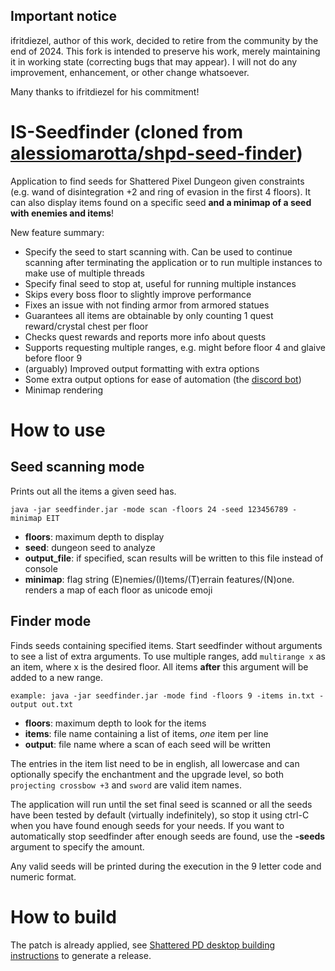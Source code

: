 ## Important notice

ifritdiezel, author of this work, decided to retire from the community by the end of 2024. This fork is intended to preserve his work, merely maintaining it in working state (correcting bugs that may appear). I will not do any improvement, enhancement, or other change whatsoever.

Many thanks to ifritdiezel for his commitment!

# IS-Seedfinder (cloned from [alessiomarotta/shpd-seed-finder](https://github.com/alessiomarotta/shpd-seed-finder))

Application to find seeds for Shattered Pixel Dungeon given constraints (e.g. wand of disintegration +2 and ring of evasion in the first 4 floors).
It can also display items found on a specific seed **and a minimap of a seed with enemies and items**!

New feature summary:
- Specify the seed to start scanning with. Can be used to continue scanning after terminating the application or to run multiple instances to make use of multiple threads
- Specify final seed to stop at, useful for running multiple instances
- Skips every boss floor to slightly improve performance
- Fixes an issue with not finding armor from armored statues
- Guarantees all items are obtainable by only counting 1 quest reward/crystal chest per floor
- Checks quest rewards and reports more info about quests
- Supports requesting multiple ranges, e.g. might before floor 4 and glaive before floor 9
- (arguably) Improved output formatting with extra options
- Some extra output options for ease of automation (the [discord bot](https://github.com/ifritdiezel/is-seedfinder-bot))
- Minimap rendering

# How to use

## Seed scanning mode

Prints out all the items a given seed has.

```
java -jar seedfinder.jar -mode scan -floors 24 -seed 123456789 -minimap EIT
```

- **floors**: maximum depth to display
- **seed**: dungeon seed to analyze
- **output_file**: if specified, scan results will be written to this file instead of console
- **minimap**: flag string (E)nemies/(I)tems/(T)errain features/(N)one. renders a map of each floor as unicode emoji

## Finder mode

Finds seeds containing specified items. Start seedfinder without arguments to see a list of extra arguments.
To use multiple ranges, add `multirange x` as an item, where x is the desired floor. All items **after** this argument will be added to a new range. 

```
example: java -jar seedfinder.jar -mode find -floors 9 -items in.txt -output out.txt 
```

- **floors**: maximum depth to look for the items
- **items**: file name containing a list of items, *one* item per line
- **output**: file name where a scan of each seed will be written

The entries in the item list need to be in english, all lowercase and can optionally specify the enchantment and the upgrade level, so both `projecting crossbow +3` and `sword` are valid item names.

The application will run until the set final seed is scanned or all the seeds have been tested by default (virtually indefinitely), so stop it using ctrl-C when you have found enough seeds for your needs.
If you want to automatically stop seedfinder after enough seeds are found, use the **-seeds** argument to specify the amount.

Any valid seeds will be printed during the execution in the 9 letter code and numeric format.

# How to build
The patch is already applied, see [Shattered PD desktop building instructions](https://github.com/00-Evan/shattered-pixel-dungeon/blob/master/docs/getting-started-desktop.md) to generate a release.

